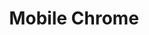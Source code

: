 ---
layout: 'layouts/project-landing.njk'
title: 'Mobile Chrome'
description: 'Information related to building for Chrome on smartphones, tablets, and other mobile devices.'
---